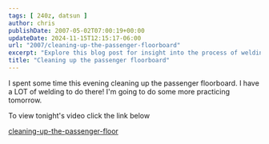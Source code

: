 ```yaml
---
tags: [ 240z, datsun ]
author: chris
publishDate: 2007-05-02T07:00:19+00:00
updateDate: 2024-11-15T12:15:17-06:00
url: "2007/cleaning-up-the-passenger-floorboard"
excerpt: "Explore this blog post for insight into the process of welding and cleaning up the passenger floorboard of a car."
title: "Cleaning up the passenger floorboard"
---
```


I spent some time this evening cleaning up the passenger floorboard. I have a LOT of welding to do there! I'm going to do some more practicing tomorrow.

To view tonight's video click the link below

[cleaning-up-the-passenger-floor](/cleaning-up-the-passenger-floor)

